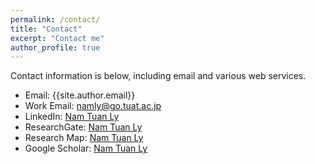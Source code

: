 ```yaml
---
permalink: /contact/
title: "Contact"
excerpt: "Contact me"
author_profile: true
---
```

Contact information is below, including email and various web services. 

* Email:          {{site.author.email}}
* Work Email:     namly@go.tuat.ac.jp
* LinkedIn:       [Nam Tuan Ly]({{site.author.linkedin}})
* ResearchGate:   [Nam Tuan Ly]({{site.author.researchgate}}) 
* Research Map:    [Nam Tuan Ly]({{site.author.researchmap}})
* Google Scholar: [Nam Tuan Ly]({{site.author.googlescholar}})
